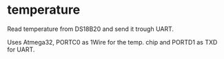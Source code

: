 # temperature

Read temperature from DS18B20 and send it trough UART.

Uses Atmega32, PORTC0 as 1Wire for the temp. chip and PORTD1 as TXD for UART.
